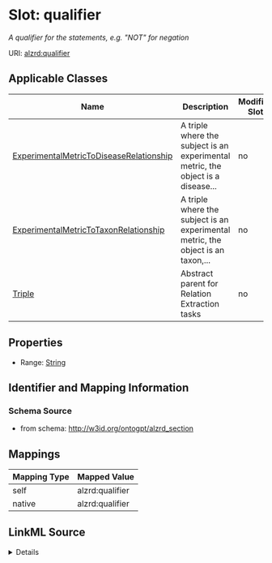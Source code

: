 

# Slot: qualifier


_A qualifier for the statements, e.g. "NOT" for negation_



URI: [alzrd:qualifier](http://w3id.org/ontogpt/alzrd_sectionqualifier)



<!-- no inheritance hierarchy -->





## Applicable Classes

| Name | Description | Modifies Slot |
| --- | --- | --- |
| [ExperimentalMetricToDiseaseRelationship](ExperimentalMetricToDiseaseRelationship.md) | A triple where the subject is an experimental metric, the object is a disease... |  no  |
| [ExperimentalMetricToTaxonRelationship](ExperimentalMetricToTaxonRelationship.md) | A triple where the subject is an experimental metric, the object is an taxon,... |  no  |
| [Triple](Triple.md) | Abstract parent for Relation Extraction tasks |  no  |







## Properties

* Range: [String](String.md)





## Identifier and Mapping Information







### Schema Source


* from schema: http://w3id.org/ontogpt/alzrd_section




## Mappings

| Mapping Type | Mapped Value |
| ---  | ---  |
| self | alzrd:qualifier |
| native | alzrd:qualifier |




## LinkML Source

<details>
```yaml
name: qualifier
description: A qualifier for the statements, e.g. "NOT" for negation
from_schema: http://w3id.org/ontogpt/alzrd_section
rank: 1000
alias: qualifier
owner: Triple
domain_of:
- Triple
range: string

```
</details>